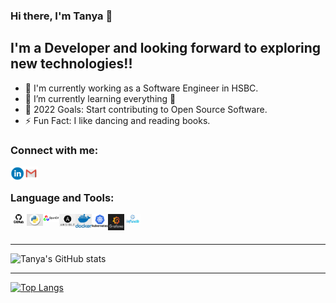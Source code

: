 ### Hi there, I'm Tanya 👋

## I'm a Developer and looking forward to exploring new technologies!!
- 🔭 I'm currently working as a Software Engineer in HSBC.
- 🌱 I’m currently learning everything 🤣 
- 🥅 2022 Goals: Start contributing to Open Source Software.
- ⚡ Fun Fact: I like dancing and reading books.

### Connect with me:

[<img align="left" alt="TanyaKansal | LinkedIn" width="22px" src="images/icons/linkedin_icon.png" />][linkedin]
[<img align="left" alt="TanyaKansal | Gmail" width="22px" src="images/icons/gmail_icon.png" />][gmail]

<br />

### Language and Tools:

<img align="left" alt="GitHub" width="26px" src="images/icons/github.png" />
<img align="left" alt="Python" width="26px" src="images/icons/python_log.jpeg" />
<img align="left" alt="OpenCV" width="26px" src="images/icons/opencv.png" />
<img align="left" alt="Ansible" width="26px" src="images/icons/ansible.png" />
<img align="left" alt="Docker" width="26px" src="images/icons/docker.jpeg" />
<img align="left" alt="Kubernetes" width="26px" src="images/icons/kubernetes.png" />
<img align="left" alt="Grafana" width="26px" src="images/icons/grafana.png" />
<img align="left" alt="Influxdb" width="26px" src="images/icons/influxdb.jpeg" />
<br />
<br />

---

![Tanya's GitHub stats](https://github-readme-stats.vercel.app/api?username=TanyaKansal&count_private=true&hide=commits,prs,contribs&show_icons=true)

---

[![Top Langs](https://github-readme-stats.vercel.app/api/top-langs/?username=TanyaKansal)](https://github.com/TanyaKansal/github-readme-stats)

[linkedin]: https://www.linkedin.com/in/tanya-kansal
[gmail]: mailto:tanyakansal218@gmail.com?

